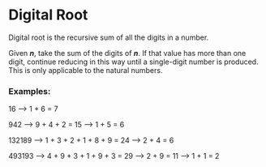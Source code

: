 # Digital Root
Digital root is the recursive sum of all the digits in a number.

Given ***n***, take the sum of the digits of ***n***. If that value has more than one digit, continue reducing in this way until a single-digit number is produced. This is only applicable to the natural numbers.

### Examples:
16  -->  1 + 6 = 7

942  -->  9 + 4 + 2 = 15  -->  1 + 5 = 6

132189  -->  1 + 3 + 2 + 1 + 8 + 9 = 24  -->  2 + 4 = 6

493193  -->  4 + 9 + 3 + 1 + 9 + 3 = 29  -->  2 + 9 = 11  -->  1 + 1 = 2


